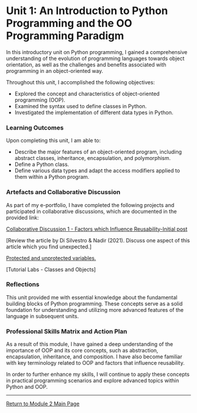 # Unit 1: An Introduction to Python Programming and the OO Programming Paradigm

In this introductory unit on Python programming, I gained a comprehensive understanding of the evolution of programming languages towards object orientation, as well as the challenges and benefits associated with programming in an object-oriented way.

Throughout this unit, I accomplished the following objectives:
 - Explored the concept and characteristics of object-oriented programming (OOP).
 - Examined the syntax used to define classes in Python.
 - Investigated the implementation of different data types in Python.
  
### Learning Outcomes
Upon completing this unit, I am able to:
 - Describe the major features of an object-oriented program, including abstract classes, inheritance, encapsulation, and polymorphism.
 - Define a Python class.
 - Define various data types and adapt the access modifiers applied to them within a Python program.

### Artefacts and Collaborative Discussion 
As part of my e-portfolio, I have completed the following projects and participated in collaborative discussions, which are documented in the provided link:

[Collaborative Discussion 1 - Factors which Influence Reusability-Initial post](https://helenhelene.github.io/eportfolio/pdf/Module02_Discussion1_Initial.pdf)

[Review the article by Di Silvestro & Nadir (2021). Discuss one aspect of this article which you find unexpected.]

[Protected and unprotected variables.](OOP_Unit01_ProtectedandUnprotectedvar.md)

[Tutorial Labs - Classes and Objects]

### Reflections
This unit provided me with essential knowledge about the fundamental building blocks of Python programming. These concepts serve as a solid foundation for understanding and utilizing more advanced features of the language in subsequent units.

### Professional Skills Matrix and Action Plan
As a result of this module, I have gained a deep understanding of the importance of OOP and its core concepts, such as abstraction, encapsulation, inheritance, and composition. I have also become familiar with key terminology related to OOP and factors that influence reusability.

In order to further enhance my skills, I will continue to apply these concepts in practical programming scenarios and explore advanced topics within Python and OOP.

---

[Return to Module 2 Main Page](OOP.md)
